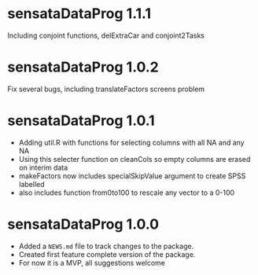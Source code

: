 # sensataDataProg 1.1.1
Including conjoint functions, delExtraCar and conjoint2Tasks

# sensataDataProg 1.0.2
Fix several bugs, including translateFactors screens problem


# sensataDataProg 1.0.1

* Adding util.R with functions for selecting columns with all NA and any NA
* Using this selecter function on cleanCols so empty columns are erased on interim data
* makeFactors now includes specialSkipValue argument to create SPSS labelled
* also includes function from0to100 to rescale any vector to a 0-100

# sensataDataProg 1.0.0

* Added a `NEWS.md` file to track changes to the package.
* Created first feature complete version of the package.
* For now it is a MVP, all suggestions welcome
